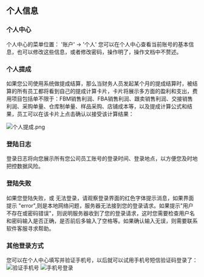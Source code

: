 ## 个人信息

### 个人中心

个人中心的菜单位置： '账户' -> '个人'
您可以在个人中心查看当前账号的基本信息，也可以修改这些信息，或者修改密码，操作明了，操作文档中不赘述。

### 个人提成

如果您公司使用系统做提成结算，那么当财务人员发起某个月的提成结算时，被结算的所有员工都将看到自己的提成计算卡片，卡片将展示多方面的盈利和支出，费用项目包括单不限于：FBM销售利润、FBA销售利润、跟卖销售利润、交接销售利润、采购单量、仓库制单量、样品采购、店铺成本等，以及提成计算公式和结果，员工可以在该卡片上点击确认以接受该计算结果：

![个人提成.png](https://oss.yboom.cn/resource/guide-doc/17e0ae8de60473c4540bd79b4fac1547.png)

### 登陆日志

登录日志将向您展示所有您公司员工账号的登录时间、登录地点，以方便您及时地把控数据风险。

### 登陆失败

如果您登陆失败，或 无法登录，请观察登录界面的红色字体提示消息，如果界面提示 "error",则是本地网络问题，服务器无法接到您的登录请求。如果提示"用户不存在或密码错误"，则说明服务器收到了您的登录请求，这时您需要检查用户名和密码输入是否正确，是否前后多输入了空格等。如果确认输入无误，则需要联系软件客服寻求帮助。

### 其他登录方式

您可以在个人中心填写并验证手机号，以后就可以试用手机号短信验证码登录了：
![验证手机号](https://oss.yboom.cn/resource/guide-doc/%E9%AA%8C%E8%AF%81%E6%89%8B%E6%9C%BA%E5%8F%B7.png)
![手机号登录](https://oss.yboom.cn/resource/guide-doc/%E6%89%8B%E6%9C%BA%E5%8F%B7%E7%99%BB%E5%BD%95.png)